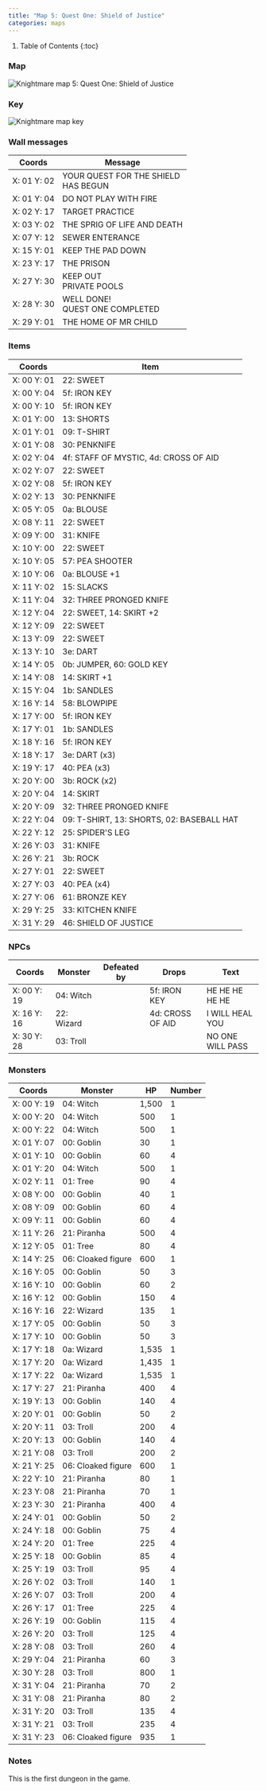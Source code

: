 ```yaml
---
title: "Map 5: Quest One: Shield of Justice"
categories: maps
---
```


1. Table of Contents
{:toc}

### Map

![Knightmare map 5: Quest One: Shield of Justice](../images/Knightmare_map_5.png "Quest One: Shield of Justice")

### Key

![Knightmare map key](../images/Knightmare_map_key.png "Map key")

### Wall messages

 Coords      | Message                 
-------------|-------------------------
 X: 01 Y: 02 | YOUR QUEST FOR THE SHIELD<br>HAS BEGUN
 X: 01 Y: 04 | DO NOT PLAY WITH FIRE
 X: 02 Y: 17 | TARGET PRACTICE
 X: 03 Y: 02 | THE SPRIG OF LIFE AND DEATH
 X: 07 Y: 12 | SEWER ENTERANCE
 X: 15 Y: 01 | KEEP THE PAD DOWN
 X: 23 Y: 17 | THE PRISON
 X: 27 Y: 30 | KEEP OUT<br>PRIVATE POOLS
 X: 28 Y: 30 | WELL DONE!<br>QUEST ONE COMPLETED
 X: 29 Y: 01 | THE HOME OF MR CHILD

### Items

 Coords      | Item       
-------------|------------
 X: 00 Y: 01 | 22: SWEET
 X: 00 Y: 04 | 5f: IRON KEY
 X: 00 Y: 10 | 5f: IRON KEY
 X: 01 Y: 00 | 13: SHORTS
 X: 01 Y: 01 | 09: T-SHIRT
 X: 01 Y: 08 | 30: PENKNIFE
 X: 02 Y: 04 | 4f: STAFF OF MYSTIC, 4d: CROSS OF AID
 X: 02 Y: 07 | 22: SWEET
 X: 02 Y: 08 | 5f: IRON KEY
 X: 02 Y: 13 | 30: PENKNIFE
 X: 05 Y: 05 | 0a: BLOUSE
 X: 08 Y: 11 | 22: SWEET
 X: 09 Y: 00 | 31: KNIFE
 X: 10 Y: 00 | 22: SWEET
 X: 10 Y: 05 | 57: PEA SHOOTER
 X: 10 Y: 06 | 0a: BLOUSE +1
 X: 11 Y: 02 | 15: SLACKS
 X: 11 Y: 04 | 32: THREE PRONGED KNIFE
 X: 12 Y: 04 | 22: SWEET, 14: SKIRT +2
 X: 12 Y: 09 | 22: SWEET
 X: 13 Y: 09 | 22: SWEET
 X: 13 Y: 10 | 3e: DART
 X: 14 Y: 05 | 0b: JUMPER, 60: GOLD KEY
 X: 14 Y: 08 | 14: SKIRT +1
 X: 15 Y: 04 | 1b: SANDLES
 X: 16 Y: 14 | 58: BLOWPIPE
 X: 17 Y: 00 | 5f: IRON KEY
 X: 17 Y: 01 | 1b: SANDLES
 X: 18 Y: 16 | 5f: IRON KEY
 X: 18 Y: 17 | 3e: DART (x3)
 X: 19 Y: 17 | 40: PEA (x3)
 X: 20 Y: 00 | 3b: ROCK (x2)
 X: 20 Y: 04 | 14: SKIRT
 X: 20 Y: 09 | 32: THREE PRONGED KNIFE
 X: 22 Y: 04 | 09: T-SHIRT, 13: SHORTS, 02: BASEBALL HAT
 X: 22 Y: 12 | 25: SPIDER'S LEG
 X: 26 Y: 03 | 31: KNIFE
 X: 26 Y: 21 | 3b: ROCK
 X: 27 Y: 01 | 22: SWEET
 X: 27 Y: 03 | 40: PEA (x4)
 X: 27 Y: 06 | 61: BRONZE KEY
 X: 29 Y: 25 | 33: KITCHEN KNIFE
 X: 31 Y: 29 | 46: SHIELD OF JUSTICE

### NPCs

 Coords      | Monster              | Defeated by            | Drops                  | Text
-------------|----------------------|------------------------|------------------------|--------
 X: 00 Y: 19 | 04: Witch            |                        | 5f: IRON KEY           | HE HE HE HE HE
 X: 16 Y: 16 | 22: Wizard           |                        | 4d: CROSS OF AID       | I WILL HEAL YOU
 X: 30 Y: 28 | 03: Troll            |                        |                        | NO ONE WILL PASS

### Monsters

 Coords      | Monster              | HP     | Number
-------------|----------------------|--------|--------
 X: 00 Y: 19 | 04: Witch            |  1,500 | 1
 X: 00 Y: 20 | 04: Witch            |    500 | 1
 X: 00 Y: 22 | 04: Witch            |    500 | 1
 X: 01 Y: 07 | 00: Goblin           |     30 | 1
 X: 01 Y: 10 | 00: Goblin           |     60 | 4
 X: 01 Y: 20 | 04: Witch            |    500 | 1
 X: 02 Y: 11 | 01: Tree             |     90 | 4
 X: 08 Y: 00 | 00: Goblin           |     40 | 1
 X: 08 Y: 09 | 00: Goblin           |     60 | 4
 X: 09 Y: 11 | 00: Goblin           |     60 | 4
 X: 11 Y: 26 | 21: Piranha          |    500 | 4
 X: 12 Y: 05 | 01: Tree             |     80 | 4
 X: 14 Y: 25 | 06: Cloaked figure   |    600 | 1
 X: 16 Y: 05 | 00: Goblin           |     50 | 3
 X: 16 Y: 10 | 00: Goblin           |     60 | 2
 X: 16 Y: 12 | 00: Goblin           |    150 | 4
 X: 16 Y: 16 | 22: Wizard           |    135 | 1
 X: 17 Y: 05 | 00: Goblin           |     50 | 3
 X: 17 Y: 10 | 00: Goblin           |     50 | 3
 X: 17 Y: 18 | 0a: Wizard           |  1,535 | 1
 X: 17 Y: 20 | 0a: Wizard           |  1,435 | 1
 X: 17 Y: 22 | 0a: Wizard           |  1,535 | 1
 X: 17 Y: 27 | 21: Piranha          |    400 | 4
 X: 19 Y: 13 | 00: Goblin           |    140 | 4
 X: 20 Y: 01 | 00: Goblin           |     50 | 2
 X: 20 Y: 11 | 03: Troll            |    200 | 4
 X: 20 Y: 13 | 00: Goblin           |    140 | 4
 X: 21 Y: 08 | 03: Troll            |    200 | 2
 X: 21 Y: 25 | 06: Cloaked figure   |    600 | 1
 X: 22 Y: 10 | 21: Piranha          |     80 | 1
 X: 23 Y: 08 | 21: Piranha          |     70 | 1
 X: 23 Y: 30 | 21: Piranha          |    400 | 4
 X: 24 Y: 01 | 00: Goblin           |     50 | 2
 X: 24 Y: 18 | 00: Goblin           |     75 | 4
 X: 24 Y: 20 | 01: Tree             |    225 | 4
 X: 25 Y: 18 | 00: Goblin           |     85 | 4
 X: 25 Y: 19 | 03: Troll            |     95 | 4
 X: 26 Y: 02 | 03: Troll            |    140 | 1
 X: 26 Y: 07 | 03: Troll            |    200 | 4
 X: 26 Y: 17 | 01: Tree             |    225 | 4
 X: 26 Y: 19 | 00: Goblin           |    115 | 4
 X: 26 Y: 20 | 03: Troll            |    125 | 4
 X: 28 Y: 08 | 03: Troll            |    260 | 4
 X: 29 Y: 04 | 21: Piranha          |     60 | 3
 X: 30 Y: 28 | 03: Troll            |    800 | 1
 X: 31 Y: 04 | 21: Piranha          |     70 | 2
 X: 31 Y: 08 | 21: Piranha          |     80 | 2
 X: 31 Y: 20 | 03: Troll            |    135 | 4
 X: 31 Y: 21 | 03: Troll            |    235 | 4
 X: 31 Y: 23 | 06: Cloaked figure   |    935 | 1

### Notes

This is the first dungeon in the game.
